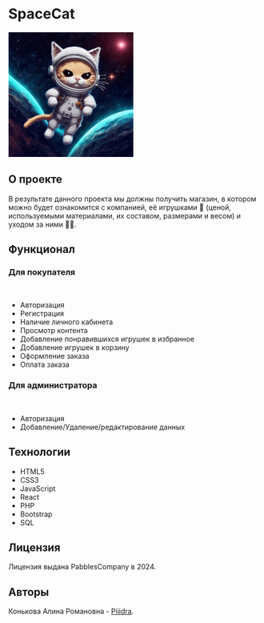 # SpaceCat
<img src="/cat.png" alt="Это самый лучший кот" width="250" heidht="250"/>

## О проекте
В результате данного проекта мы должны получить магазин, в котором можно будет ознакомится с компанией, её игрушками :teddy_bear: (ценой, используемыми материалами, их составом, размерами и весом) и уходом за ними :sponge::soap:. 

## Функционал
### Для покупателя
<img src="https://ne-kurim.ru/forum/attachments/kotenok-za-kompom-gif.1285172/" alt="" width="250" heidht="250"/>

+ Авторизация
+ Регистрация
+ Наличие личного кабинета
+ Просмотр контента
+ Добавление понравившихся игрушек в избранное
+ Добавление игрушек в корзину
+ Оформление заказа
+ Оплата заказа

### Для администратора
<img src="https://media.tenor.com/1cbzhT0TKTMAAAAd/cat-asleep.gif" alt="" width="250" heidht="250"/>

+ Авторизация
+ Добавление/Удаление/редактирование данных

## Технологии
+ HTML5
+ CSS3
+ JavaScript
+ React
+ PHP
+ Bootstrap
+ SQL

## Лицензия
Лицензия выдана PabblesCompany в 2024.

## Авторы
Конькова Алина Романовна - [Piiidra](https://github.com/Piiidra).
